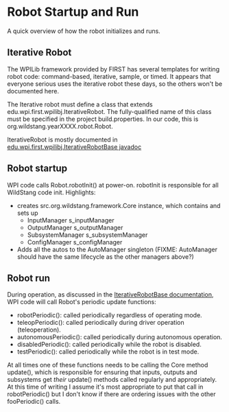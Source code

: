 # Robot Startup and Run

A quick overview of how the robot initializes and runs.

## Iterative Robot

The WPILib framework provided by FIRST has several templates for writing robot code: command-based, iterative, sample, or timed. It appears that everyone serious uses the iterative robot these days, so the others won't be documented here.

The Iterative robot must define a class that extends edu.wpi.first.wpilibj.IterativeRobot. The fully-qualified name of this class must be specified in the project build.properties. In our code, this is org.wildstang.yearXXXX.robot.Robot.

IterativeRobot is mostly documented in [edu.wpi.first.wpilibj.IterativeRobotBase javadoc](first.wpi.edu/FRC/roborio/release/docs/java/edu/wpi/first/wpilibj/IterativeRobotBase.html)

## Robot startup
WPI code calls Robot.robotInit() at power-on. robotInit is responsible for all WildStang code init. Highlights:
* creates src.org.wildstang.framework.Core instance, which contains and sets up
    - InputManager s_inputManager
    - OutputManager s_outputManager
    - SubsystemManager s_subsystemManager
    - ConfigManager s_configManager
* Adds all the autos to the AutoManager singleton (FIXME: AutoManager should have the same lifecycle as the other managers above?)

## Robot run
During operation, as discussed in the [IterativeRobotBase documentation](first.wpi.edu/FRC/roborio/release/docs/java/edu/wpi/first/wpilibj/IterativeRobotBase.html), WPI code will call Robot's periodic update functions:
* robotPeriodic(): called periodically regardless of operating mode.
* teleopPeriodic(): called periodically during driver operation (teleoperation).
* autonomousPeriodic(): called periodically during autonomous operation.
* disabledPeriodic(): called periodically while the robot is disabled.
* testPeriodic(): called periodically while the robot is in test mode.

At all times one of these functions needs to be calling the Core method update(), which is responsible for ensuring that inputs, outputs and subsystems get *their* update() methods called regularly and appropriately. At this time of writing I assume it's most appropriate to put that call in robotPeriodic() but I don't know if there are ordering issues with the other fooPeriodic() calls.